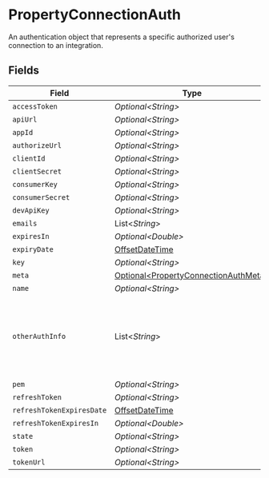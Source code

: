 # PropertyConnectionAuth

An authentication object that represents a specific authorized user's connection to an integration.


## Fields

| Field                                                                                                                     | Type                                                                                                                      | Required                                                                                                                  | Description                                                                                                               |
| ------------------------------------------------------------------------------------------------------------------------- | ------------------------------------------------------------------------------------------------------------------------- | ------------------------------------------------------------------------------------------------------------------------- | ------------------------------------------------------------------------------------------------------------------------- |
| `accessToken`                                                                                                             | *Optional\<String>*                                                                                                       | :heavy_minus_sign:                                                                                                        | N/A                                                                                                                       |
| `apiUrl`                                                                                                                  | *Optional\<String>*                                                                                                       | :heavy_minus_sign:                                                                                                        | N/A                                                                                                                       |
| `appId`                                                                                                                   | *Optional\<String>*                                                                                                       | :heavy_minus_sign:                                                                                                        | N/A                                                                                                                       |
| `authorizeUrl`                                                                                                            | *Optional\<String>*                                                                                                       | :heavy_minus_sign:                                                                                                        | N/A                                                                                                                       |
| `clientId`                                                                                                                | *Optional\<String>*                                                                                                       | :heavy_minus_sign:                                                                                                        | N/A                                                                                                                       |
| `clientSecret`                                                                                                            | *Optional\<String>*                                                                                                       | :heavy_minus_sign:                                                                                                        | N/A                                                                                                                       |
| `consumerKey`                                                                                                             | *Optional\<String>*                                                                                                       | :heavy_minus_sign:                                                                                                        | N/A                                                                                                                       |
| `consumerSecret`                                                                                                          | *Optional\<String>*                                                                                                       | :heavy_minus_sign:                                                                                                        | N/A                                                                                                                       |
| `devApiKey`                                                                                                               | *Optional\<String>*                                                                                                       | :heavy_minus_sign:                                                                                                        | N/A                                                                                                                       |
| `emails`                                                                                                                  | List\<*String*>                                                                                                           | :heavy_minus_sign:                                                                                                        | N/A                                                                                                                       |
| `expiresIn`                                                                                                               | *Optional\<Double>*                                                                                                       | :heavy_minus_sign:                                                                                                        | N/A                                                                                                                       |
| `expiryDate`                                                                                                              | [OffsetDateTime](https://docs.oracle.com/javase/8/docs/api/java/time/OffsetDateTime.html)                                 | :heavy_minus_sign:                                                                                                        | N/A                                                                                                                       |
| `key`                                                                                                                     | *Optional\<String>*                                                                                                       | :heavy_minus_sign:                                                                                                        | N/A                                                                                                                       |
| `meta`                                                                                                                    | [Optional\<PropertyConnectionAuthMeta>](../../models/shared/PropertyConnectionAuthMeta.md)                                | :heavy_minus_sign:                                                                                                        | N/A                                                                                                                       |
| `name`                                                                                                                    | *Optional\<String>*                                                                                                       | :heavy_minus_sign:                                                                                                        | N/A                                                                                                                       |
| `otherAuthInfo`                                                                                                           | List\<*String*>                                                                                                           | :heavy_minus_sign:                                                                                                        | When integration.auth_type = "other", this field contains the authentication credentials in the same order as token_names |
| `pem`                                                                                                                     | *Optional\<String>*                                                                                                       | :heavy_minus_sign:                                                                                                        | N/A                                                                                                                       |
| `refreshToken`                                                                                                            | *Optional\<String>*                                                                                                       | :heavy_minus_sign:                                                                                                        | N/A                                                                                                                       |
| `refreshTokenExpiresDate`                                                                                                 | [OffsetDateTime](https://docs.oracle.com/javase/8/docs/api/java/time/OffsetDateTime.html)                                 | :heavy_minus_sign:                                                                                                        | N/A                                                                                                                       |
| `refreshTokenExpiresIn`                                                                                                   | *Optional\<Double>*                                                                                                       | :heavy_minus_sign:                                                                                                        | N/A                                                                                                                       |
| `state`                                                                                                                   | *Optional\<String>*                                                                                                       | :heavy_minus_sign:                                                                                                        | N/A                                                                                                                       |
| `token`                                                                                                                   | *Optional\<String>*                                                                                                       | :heavy_minus_sign:                                                                                                        | N/A                                                                                                                       |
| `tokenUrl`                                                                                                                | *Optional\<String>*                                                                                                       | :heavy_minus_sign:                                                                                                        | N/A                                                                                                                       |